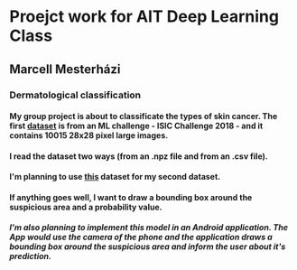 # Proejct work for AIT Deep Learning Class


## Marcell Mesterházi

### Dermatological classification

#### My group project is about to classificate the types of skin cancer. The first [dataset](https://challenge.isic-archive.com/data/) is from an ML challenge - ISIC Challenge 2018 - and it contains 10015 28x28 pixel large images.
#### I read the dataset two ways (from an .npz file and from an .csv file).

#### I'm planning to use [this](https://www.kaggle.com/c/siim-isic-melanoma-classification/) dataset for my second dataset.

#### If anything goes well, I want to draw a bounding box around the suspicious area and a probability value.

##### I'm also planning to implement this model in an Android application. The App would use the camera of the phone and the application draws a bounding box around the suspicious area and inform the user about it's prediction.